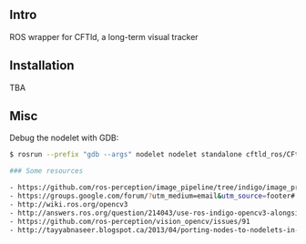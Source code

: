 ## Intro

ROS wrapper for CFTld, a long-term visual tracker

## Installation

TBA

## Misc

Debug the nodelet with GDB:

```bash
$ rosrun --prefix "gdb --args" nodelet nodelet standalone cftld_ros/CFtldRosNodelet```

### Some resources

- https://github.com/ros-perception/image_pipeline/tree/indigo/image_proc/src
- https://groups.google.com/forum/?utm_medium=email&utm_source=footer#!msg/ros-sig-perception/K5__71SX7eU/mxWwn3AeAwAJ
- http://wiki.ros.org/opencv3
- http://answers.ros.org/question/214043/use-ros-indigo-opencv3-alongside-248/
- https://github.com/ros-perception/vision_opencv/issues/91
- http://tayyabnaseer.blogspot.ca/2013/04/porting-nodes-to-nodelets-in-ros.html
